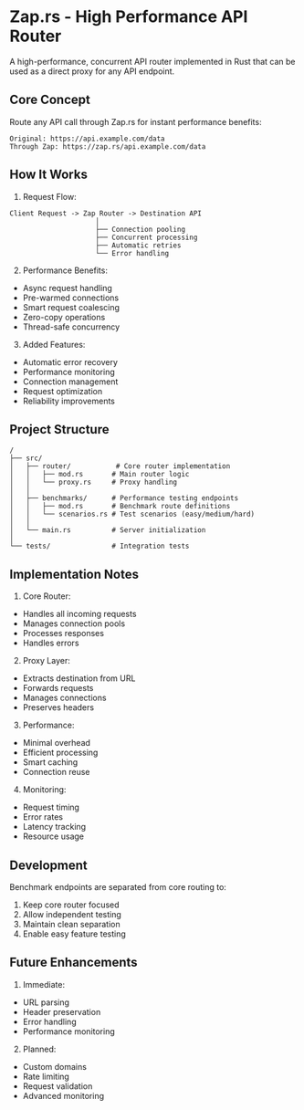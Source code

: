 # Zap.rs - High Performance API Router

A high-performance, concurrent API router implemented in Rust that can be used as a direct proxy for any API endpoint.

## Core Concept

Route any API call through Zap.rs for instant performance benefits:
```
Original: https://api.example.com/data
Through Zap: https://zap.rs/api.example.com/data
```

## How It Works

1. Request Flow:
```
Client Request -> Zap Router -> Destination API
                     │
                     ├── Connection pooling
                     ├── Concurrent processing
                     ├── Automatic retries
                     └── Error handling
```

2. Performance Benefits:
- Async request handling
- Pre-warmed connections
- Smart request coalescing
- Zero-copy operations
- Thread-safe concurrency

3. Added Features:
- Automatic error recovery
- Performance monitoring
- Connection management
- Request optimization
- Reliability improvements

## Project Structure

```
/
├── src/
│   ├── router/           # Core router implementation
│   │   ├── mod.rs       # Main router logic
│   │   └── proxy.rs     # Proxy handling
│   │
│   ├── benchmarks/      # Performance testing endpoints
│   │   ├── mod.rs       # Benchmark route definitions
│   │   └── scenarios.rs # Test scenarios (easy/medium/hard)
│   │
│   └── main.rs          # Server initialization
│
└── tests/               # Integration tests
```

## Implementation Notes

1. Core Router:
- Handles all incoming requests
- Manages connection pools
- Processes responses
- Handles errors

2. Proxy Layer:
- Extracts destination from URL
- Forwards requests
- Manages connections
- Preserves headers

3. Performance:
- Minimal overhead
- Efficient processing
- Smart caching
- Connection reuse

4. Monitoring:
- Request timing
- Error rates
- Latency tracking
- Resource usage

## Development

Benchmark endpoints are separated from core routing to:
1. Keep core router focused
2. Allow independent testing
3. Maintain clean separation
4. Enable easy feature testing

## Future Enhancements

1. Immediate:
- URL parsing
- Header preservation
- Error handling
- Performance monitoring

2. Planned:
- Custom domains
- Rate limiting
- Request validation
- Advanced monitoring
